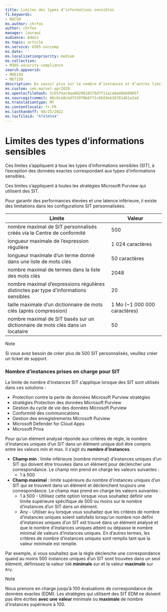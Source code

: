 ```yaml
---
title: Limites des types d’informations sensibles
f1.keywords:
- NOCSH
ms.author: chrfox
author: chrfox
manager: laurawi
audience: Admin
ms.topic: article
ms.service: O365-seccomp
ms.date: ''
ms.localizationpriority: medium
ms.collection:
- M365-security-compliance
search.appverid:
- MOE150
- MET150
description: En savoir plus sur le nombre d’instances et d’autres limites de type d’informations sensibles
ms.custom: seo-marvel-apr2020
ms.openlocfilehash: 5cb574ac9aa0d20818379d7f11ace0a40b68905f
ms.sourcegitcommit: 60c6ce8cbdf539f8b6ff1c6029eb16f81461a3ad
ms.translationtype: MT
ms.contentlocale: fr-FR
ms.lasthandoff: 08/25/2022
ms.locfileid: "67434544"
---
```

# <a name="sensitive-information-type-limits"></a>Limites des types d’informations sensibles

Ces limites s’appliquent à tous les types d’informations sensibles (SIT), à l’exception des données exactes correspondant aux types d’informations sensibles.

Ces limites s’appliquent à toutes les stratégies Microsoft Purview qui utilisent des SIT.

Pour garantir des performances élevées et une latence inférieure, il existe des limitations dans les configurations SIT personnalisées.

|Limite|Valeur|
|---|---|
|nombre maximal de SIT personnalisés créés via le Centre de conformité| 500 |
|longueur maximale de l’expression régulière| 1 024 caractères|
|longueur maximale d’un terme donné dans une liste de mots clés| 50 caractères|
|nombre maximal de termes dans la liste des mots clés| 2048|
|nombre maximal d’expressions régulières distinctes par type d’informations sensibles| 20|
|taille maximale d’un dictionnaire de mots clés (après compression)| 1 Mo (~1 000 000 caractères)|
|nombre maximal de SIT basés sur un dictionnaire de mots clés dans un locataire|50 |

> [!NOTE]
> Si vous avez besoin de créer plus de 500 SIT personnalisés, veuillez créer un ticket de support.

### <a name="instance-count-supported-values-for-sit"></a>Nombre d’instances prises en charge pour SIT

La limite de nombre d’instances SIT s’applique lorsque des SIT sont utilisés dans ces solutions :

- Protection contre la perte de données Microsoft Purview stratégies
- stratégies Protection des données Microsoft Purview
- Gestion du cycle de vie des données Microsoft Purview
- Conformité des communications
- Gestion des enregistrements Microsoft Purview
- Microsoft Defender for Cloud Apps
- Microsoft Priva

Pour qu’un élément analysé réponde aux critères de règle, le nombre d’instances uniques d’un SIT dans un élément unique doit être compris entre les valeurs min et max. Il s’agit du **nombre d’instances**.

- **Champ min** : limite inférieure (nombre minimal) d’instances uniques d’un SIT qui doivent être trouvées dans un élément pour déclencher une correspondance. Le champ min prend en charge les valeurs suivantes :
  - 1 à 500
- **Champ maximal** : limite supérieure du nombre d’instances uniques d’un SIT qui se trouvent dans un élément et déclenchent toujours une correspondance. Le champ max prend en charge les valeurs suivantes :
  - 1 à 500 - Utilisez cette option lorsque vous souhaitez définir une limite supérieure spécifique de 500 ou moins sur le nombre d’instances d’un SIT dans un élément.
  - Any - Utiliser `Any` lorsque vous souhaitez que les critères de nombre d’instances uniques soient satisfaits lorsqu’un nombre non défini d’instances uniques d’un SIT est trouvé dans un élément analysé et que le nombre d’instances uniques atteint ou dépasse le nombre minimal de valeurs d’instances uniques. En d’autres termes, les critères de nombre d’instances uniques sont remplis tant que la valeur minimale est remplie.

Par exemple, si vous souhaitez que la règle déclenche une correspondance quand au moins 500 instances uniques d’un SIT sont trouvées dans un seul élément, définissez la valeur `500` **minimale** sur et la valeur **maximale** sur `Any`.

> [!NOTE]
> Nous prenons en charge jusqu’à 100 évaluations de correspondance de données exactes (EDM). Les stratégies qui utilisent des SIT EDM ne doivent pas être écrites **avec une valeur** minimale ou **maximale** de nombre d’instances supérieure à 100.

